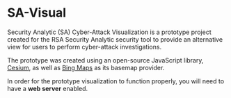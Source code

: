 # SA-Visual
Security Analytic (SA) Cyber-Attack Visualization is a prototype project created for the RSA Security Analytic security tool to provide an alternative view for users to perform cyber-attack investigations.

The prototype was created using an open-source JavaScript library, [Cesium](https://www.cesium.org), as well as [Bing Maps](https://www.bingmapsportal.com/) as its basemap provider. 

In order for the prototype visualization to function properly, you will need to have a <b>web server</b> enabled.

